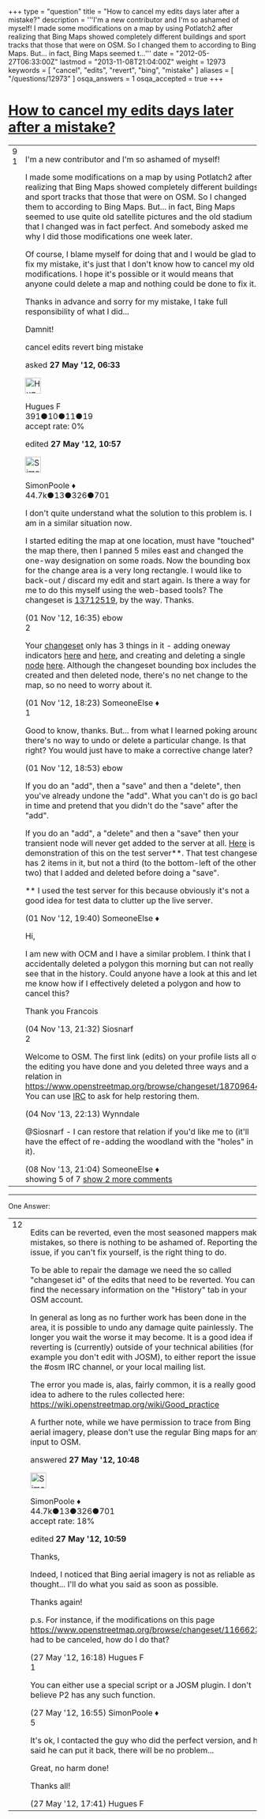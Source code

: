 +++
type = "question"
title = "How to cancel my edits days later after a mistake?"
description = '''I&#x27;m a new contributor and I&#x27;m so ashamed of myself! I made some modifications on a map by using Potlatch2 after realizing that Bing Maps showed completely different buildings and sport tracks that those that were on OSM. So I changed them to according to Bing Maps. But... in fact, Bing Maps seemed t...'''
date = "2012-05-27T06:33:00Z"
lastmod = "2013-11-08T21:04:00Z"
weight = 12973
keywords = [ "cancel", "edits", "revert", "bing", "mistake" ]
aliases = [ "/questions/12973" ]
osqa_answers = 1
osqa_accepted = true
+++

<div class="headNormal">

# [How to cancel my edits days later after a mistake?](/questions/12973/how-to-cancel-my-edits-days-later-after-a-mistake)

</div>

<div id="main-body">

<div id="askform">

<table id="question-table" style="width:100%;">
<colgroup>
<col style="width: 50%" />
<col style="width: 50%" />
</colgroup>
<tbody>
<tr>
<td style="width: 30px; vertical-align: top"><div class="vote-buttons">
<span id="post-12973-upvote" class="ajax-command post-vote up" rel="nofollow" title="I like this post (click again to cancel)"> </span>
<div id="post-12973-score" class="post-score" title="current number of votes">
9
</div>
<span id="post-12973-downvote" class="ajax-command post-vote down" rel="nofollow" title="I dont like this post (click again to cancel)"> </span> <span id="favorite-mark" class="ajax-command favorite-mark" rel="nofollow" title="mark/unmark this question as favorite (click again to cancel)"> </span>
<div id="favorite-count" class="favorite-count">
1
</div>
</div></td>
<td><div id="item-right">
<div class="question-body">
<p>I'm a new contributor and I'm so ashamed of myself!</p>
<p>I made some modifications on a map by using Potlatch2 after realizing that Bing Maps showed completely different buildings and sport tracks that those that were on OSM. So I changed them to according to Bing Maps. But... in fact, Bing Maps seemed to use quite old satellite pictures and the old stadium that I changed was in fact perfect. And somebody asked me why I did those modifications one week later.</p>
<p>Of course, I blame myself for doing that and I would be glad to fix my mistake, it's just that I don't know how to cancel my old modifications. I hope it's possible or it would means that anyone could delete a map and nothing could be done to fix it...</p>
<p>Thanks in advance and sorry for my mistake, I take full responsibility of what I did...</p>
<p>Damnit!</p>
</div>
<div id="question-tags" class="tags-container tags">
<span class="post-tag tag-link-cancel" rel="tag" title="see questions tagged &#39;cancel&#39;">cancel</span> <span class="post-tag tag-link-edits" rel="tag" title="see questions tagged &#39;edits&#39;">edits</span> <span class="post-tag tag-link-revert" rel="tag" title="see questions tagged &#39;revert&#39;">revert</span> <span class="post-tag tag-link-bing" rel="tag" title="see questions tagged &#39;bing&#39;">bing</span> <span class="post-tag tag-link-mistake" rel="tag" title="see questions tagged &#39;mistake&#39;">mistake</span>
</div>
<div id="question-controls" class="post-controls">
&#10;</div>
<div class="post-update-info-container">
<div class="post-update-info post-update-info-user">
<p>asked <strong>27 May '12, 06:33</strong></p>
<img src="https://secure.gravatar.com/avatar/b06617c36d7035085a5940ead56c5219?s=32&amp;d=identicon&amp;r=g" class="gravatar" width="32" height="32" alt="Hugues%20F&#39;s gravatar image" />
<p><span>Hugues F</span><br />
<span class="score" title="391 reputation points">391</span><span title="10 badges"><span class="badge1">●</span><span class="badgecount">10</span></span><span title="11 badges"><span class="silver">●</span><span class="badgecount">11</span></span><span title="19 badges"><span class="bronze">●</span><span class="badgecount">19</span></span><br />
<span class="accept_rate" title="Rate of the user&#39;s accepted answers">accept rate:</span> <span title="Hugues F has no accepted answers">0%</span></p>
</div>
<div class="post-update-info post-update-info-edited">
<p><span> edited <strong>27 May '12, 10:57</strong> </span></p>
<img src="https://secure.gravatar.com/avatar/ad2513d6f8e3d709d576ace900c12fa5?s=32&amp;d=identicon&amp;r=g" class="gravatar" width="32" height="32" alt="SimonPoole&#39;s gravatar image" />
<p><span>SimonPoole ♦</span><br />
<span class="score" title="44667 reputation points"><span>44.7k</span></span><span title="13 badges"><span class="badge1">●</span><span class="badgecount">13</span></span><span title="326 badges"><span class="silver">●</span><span class="badgecount">326</span></span><span title="701 badges"><span class="bronze">●</span><span class="badgecount">701</span></span></p>
</div>
</div>
<div id="comments-container-12973" class="comments-container">
<span id="17360"></span>
<div id="comment-17360" class="comment">
<div id="post-17360-score" class="comment-score">
&#10;</div>
<div class="comment-text">
<p>I don't quite understand what the solution to this problem is. I am in a similar situation now.</p>
<p>I started editing the map at one location, must have "touched" the map there, then I panned 5 miles east and changed the one-way designation on some roads. Now the bounding box for the change area is a very long rectangle. I would like to back-out / discard my edit and start again. Is there a way for me to do this myself using the web-based tools? The changeset is <a href="https://www.openstreetmap.org/browse/changeset/13712519">13712519</a>, by the way. Thanks.</p>
</div>
<div id="comment-17360-info" class="comment-info">
<span class="comment-age">(01 Nov '12, 16:35)</span> <span class="comment-user userinfo">ebow</span>
</div>
</div>
<span id="17366"></span>
<div id="comment-17366" class="comment">
<div id="post-17366-score" class="comment-score">
2
</div>
<div class="comment-text">
<p>Your <a href="https://www.openstreetmap.org/browse/changeset/13712519">changeset</a> only has 3 things in it - adding oneway indicators <a href="https://www.openstreetmap.org/browse/way/9589266/history">here</a> and <a href="https://www.openstreetmap.org/browse/way/9590032/history">here</a>, and creating and deleting a single <a href="https://www.openstreetmap.org/browse/node/1992469124/history">node</a> <a href="https://www.openstreetmap.org/?mlat=42.5044653&amp;mlon=-71.2324302&amp;zoom=18">here</a>. Although the changeset bounding box includes the created and then deleted node, there's no net change to the map, so no need to worry about it.</p>
</div>
<div id="comment-17366-info" class="comment-info">
<span class="comment-age">(01 Nov '12, 18:23)</span> <span class="comment-user userinfo">SomeoneElse ♦</span>
</div>
</div>
<span id="17367"></span>
<div id="comment-17367" class="comment">
<div id="post-17367-score" class="comment-score">
1
</div>
<div class="comment-text">
<p>Good to know, thanks. But... from what I learned poking around, there's no way to undo or delete a particular change. Is that right? You would just have to make a corrective change later?</p>
</div>
<div id="comment-17367-info" class="comment-info">
<span class="comment-age">(01 Nov '12, 18:53)</span> <span class="comment-user userinfo">ebow</span>
</div>
</div>
<span id="17373"></span>
<div id="comment-17373" class="comment">
<div id="post-17373-score" class="comment-score">
&#10;</div>
<div class="comment-text">
<p>If you do an "add", then a "save" and then a "delete", then you've already undone the "add". What you can't do is go back in time and pretend that you didn't do the "save" after the "add".</p>
<p>If you do an "add", a "delete" and then a "save" then your transient node will never get added to the server at all. <a href="http://api06.dev.openstreetmap.org/browse/changeset/16322">Here</a> is a demonstration of this on the test server**. That test changeset has 2 items in it, but not a third (to the bottom-left of the other two) that I added and deleted before doing a "save".</p>
<p>** I used the test server for this because obviously it's not a good idea for test data to clutter up the live server.</p>
</div>
<div id="comment-17373-info" class="comment-info">
<span class="comment-age">(01 Nov '12, 19:40)</span> <span class="comment-user userinfo">SomeoneElse ♦</span>
</div>
</div>
<span id="27791"></span>
<div id="comment-27791" class="comment not_top_scorer">
<div id="post-27791-score" class="comment-score">
&#10;</div>
<div class="comment-text">
<p>Hi,</p>
<p>I am new with OCM and I have a similar problem. I think that I accidentally deleted a polygon this morning but can not really see that in the history. Could anyone have a look at this and let me know how if I effectively deleted a polygon and how to cancel this?</p>
<p>Thank you Francois</p>
</div>
<div id="comment-27791-info" class="comment-info">
<span class="comment-age">(04 Nov '13, 21:32)</span> <span class="comment-user userinfo">Siosnarf</span>
</div>
</div>
<span id="27792"></span>
<div id="comment-27792" class="comment">
<div id="post-27792-score" class="comment-score">
2
</div>
<div class="comment-text">
<p>Welcome to OSM. The first link (edits) on your profile lists all of the editing you have done and you deleted three ways and a relation in <a href="https://www.openstreetmap.org/browse/changeset/18709644">https://www.openstreetmap.org/browse/changeset/18709644</a>. You can use <a href="https://wiki.openstreetmap.org/wiki/FR:IRC">IRC</a> to ask for help restoring them.</p>
</div>
<div id="comment-27792-info" class="comment-info">
<span class="comment-age">(04 Nov '13, 22:13)</span> <span class="comment-user userinfo">Wynndale</span>
</div>
</div>
<span id="27921"></span>
<div id="comment-27921" class="comment not_top_scorer">
<div id="post-27921-score" class="comment-score">
&#10;</div>
<div class="comment-text">
<p><span>@Siosnarf</span> - I can restore that relation if you'd like me to (it'll have the effect of re-adding the woodland with the "holes" in it).</p>
</div>
<div id="comment-27921-info" class="comment-info">
<span class="comment-age">(08 Nov '13, 21:04)</span> <span class="comment-user userinfo">SomeoneElse ♦</span>
</div>
</div>
</div>
<div id="comment-tools-12973" class="comment-tools">
<span class="comments-showing"> showing 5 of 7 </span> <a href="#" class="show-all-comments-link">show 2 more comments</a>
</div>
<div class="clear">
&#10;</div>
<div id="comment-12973-form-container" class="comment-form-container">
&#10;</div>
<div class="clear">
&#10;</div>
</div></td>
</tr>
</tbody>
</table>

------------------------------------------------------------------------

<div class="tabBar">

<span id="sort-top"></span>

<div class="headQuestions">

One Answer:

</div>

</div>

<span id="12974"></span>

<div id="answer-container-12974" class="answer accepted-answer">

<table style="width:100%;">
<colgroup>
<col style="width: 50%" />
<col style="width: 50%" />
</colgroup>
<tbody>
<tr>
<td style="width: 30px; vertical-align: top"><div class="vote-buttons">
<span id="post-12974-upvote" class="ajax-command post-vote up" rel="nofollow" title="I like this post (click again to cancel)"> </span>
<div id="post-12974-score" class="post-score" title="current number of votes">
12
</div>
<span id="post-12974-downvote" class="ajax-command post-vote down" rel="nofollow" title="I dont like this post (click again to cancel)"> </span> <span class="accept-answer on" rel="nofollow" title="Hugues F has selected this answer as the correct answer"> </span>
</div></td>
<td><div class="item-right">
<div class="answer-body">
<p>Edits can be reverted, even the most seasoned mappers make mistakes, so there is nothing to be ashamed of. Reporting the issue, if you can't fix yourself, is the right thing to do.</p>
<p>To be able to repair the damage we need the so called "changeset id" of the edits that need to be reverted. You can find the necessary information on the "History" tab in your OSM account.</p>
<p>In general as long as no further work has been done in the area, it is possible to undo any damage quite painlessly. The longer you wait the worse it may become. It is a good idea if reverting is (currently) outside of your technical abilities (for example you don't edit with JOSM), to either report the issue to the #osm IRC channel, or your local mailing list.</p>
<p>The error you made is, alas, fairly common, it is a really good idea to adhere to the rules collected here: <a href="https://wiki.openstreetmap.org/wiki/Good_practice">https://wiki.openstreetmap.org/wiki/Good_practice</a></p>
<p>A further note, while we have permission to trace from Bing aerial imagery, please don't use the regular Bing maps for any input to OSM.</p>
</div>
<div class="answer-controls post-controls">
&#10;</div>
<div class="post-update-info-container">
<div class="post-update-info post-update-info-user">
<p>answered <strong>27 May '12, 10:48</strong></p>
<img src="https://secure.gravatar.com/avatar/ad2513d6f8e3d709d576ace900c12fa5?s=32&amp;d=identicon&amp;r=g" class="gravatar" width="32" height="32" alt="SimonPoole&#39;s gravatar image" />
<p><span>SimonPoole ♦</span><br />
<span class="score" title="44667 reputation points"><span>44.7k</span></span><span title="13 badges"><span class="badge1">●</span><span class="badgecount">13</span></span><span title="326 badges"><span class="silver">●</span><span class="badgecount">326</span></span><span title="701 badges"><span class="bronze">●</span><span class="badgecount">701</span></span><br />
<span class="accept_rate" title="Rate of the user&#39;s accepted answers">accept rate:</span> <span title="SimonPoole has 209 accepted answers">18%</span></p>
</div>
<div class="post-update-info post-update-info-edited">
<p><span> edited <strong>27 May '12, 10:59</strong> </span></p>
</div>
</div>
<div id="comments-container-12974" class="comments-container">
<span id="12982"></span>
<div id="comment-12982" class="comment">
<div id="post-12982-score" class="comment-score">
&#10;</div>
<div class="comment-text">
<p>Thanks,</p>
<p>Indeed, I noticed that Bing aerial imagery is not as reliable as I thought... I'll do what you said as soon as possible.</p>
<p>Thanks again!</p>
<p>p.s. For instance, if the modifications on this page <a href="https://www.openstreetmap.org/browse/changeset/11666234">https://www.openstreetmap.org/browse/changeset/11666234</a> had to be canceled, how do I do that?</p>
</div>
<div id="comment-12982-info" class="comment-info">
<span class="comment-age">(27 May '12, 16:18)</span> <span class="comment-user userinfo">Hugues F</span>
</div>
</div>
<span id="12985"></span>
<div id="comment-12985" class="comment">
<div id="post-12985-score" class="comment-score">
1
</div>
<div class="comment-text">
<p>You can either use a special script or a JOSM plugin. I don't believe P2 has any such function.</p>
</div>
<div id="comment-12985-info" class="comment-info">
<span class="comment-age">(27 May '12, 16:55)</span> <span class="comment-user userinfo">SimonPoole ♦</span>
</div>
</div>
<span id="12986"></span>
<div id="comment-12986" class="comment">
<div id="post-12986-score" class="comment-score">
5
</div>
<div class="comment-text">
<p>It's ok, I contacted the guy who did the perfect version, and he said he can put it back, there will be no problem...</p>
<p>Great, no harm done!</p>
<p>Thanks all!</p>
</div>
<div id="comment-12986-info" class="comment-info">
<span class="comment-age">(27 May '12, 17:41)</span> <span class="comment-user userinfo">Hugues F</span>
</div>
</div>
</div>
<div id="comment-tools-12974" class="comment-tools">
&#10;</div>
<div class="clear">
&#10;</div>
<div id="comment-12974-form-container" class="comment-form-container">
&#10;</div>
<div class="clear">
&#10;</div>
</div></td>
</tr>
</tbody>
</table>

</div>

<div class="paginator-container-left">

</div>

</div>

</div>

